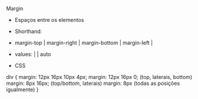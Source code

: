 Margin

- Espaços entre os elementos

- Shorthand:

- margin-top | margin-right | margin-bottom | margin-left |
- values: <length> | <percentage> | auto

- CSS

div {
    margin: 12px 16px 10px 4px;
    margin: 12px 16px 0; (top, laterais, bottom)
    margin: 8px 16px; (top/bottom, laterais)
    margin: 8px (todas as posições igualmente)
}